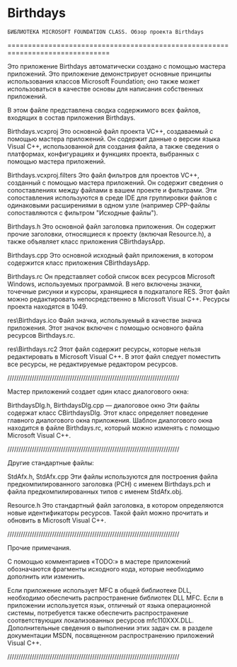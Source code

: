 Birthdays
=========
    БИБЛИОТЕКА MICROSOFT FOUNDATION CLASS. Обзор проекта Birthdays
===============================================================================

Это приложение Birthdays автоматически создано с помощью мастера приложений. Это приложение демонстрирует основные принципы использования классов Microsoft Foundation; оно также может использоваться в качестве основы для написания собственных приложений.

В этом файле представлена сводка содержимого всех файлов, входящих в состав приложения Birthdays.

Birthdays.vcxproj
    Это основной файл проекта VC++, создаваемый с помощью мастера приложений. Он содержит данные о версии языка Visual C++, использованной для создания файла, а также сведения о платформах, конфигурациях и функциях проекта, выбранных с помощью мастера приложений.

Birthdays.vcxproj.filters
    Это файл фильтров для проектов VC++, созданный с помощью мастера приложений. Он содержит сведения о сопоставлениях между файлами в вашем проекте и фильтрами. Эти сопоставления используются в среде IDE для группировки файлов с одинаковыми расширениями в одном узле (например CPP-файлы сопоставляются с фильтром "Исходные файлы").

Birthdays.h
    Это основной файл заголовка приложения.
    Он содержит прочие заголовки, относящиеся к проекту (включая Resource.h), а также объявляет класс приложения CBirthdaysApp.

Birthdays.cpp
    Это основной исходный файл приложения, в котором содержится класс приложения CBirthdaysApp.

Birthdays.rc
    Он представляет собой список всех ресурсов Microsoft Windows, используемых программой. В него включены значки, точечные рисунки и курсоры, хранящиеся в подкаталоге RES. Этот файл можно редактировать непосредственно в Microsoft Visual C++. Ресурсы проекта находятся в 1049.

res\Birthdays.ico
    Файл значка, используемый в качестве значка приложения. Этот значок включен с помощью основного файла ресурсов Birthdays.rc.

res\Birthdays.rc2
    Этот файл содержит ресурсы, которые нельзя редактировать в Microsoft Visual C++. В этот файл следует поместить все ресурсы, не редактируемые редактором ресурсов.


/////////////////////////////////////////////////////////////////////////////

Мастер приложений создает один класс диалогового окна:

BirthdaysDlg.h, BirthdaysDlg.cpp — диалоговое окно
    Эти файлы содержат класс CBirthdaysDlg. Этот класс определяет поведение главного диалогового окна приложения. Шаблон диалогового окна находится в файле Birthdays.rc, который можно изменять с помощью Microsoft Visual C++.

/////////////////////////////////////////////////////////////////////////////

Другие стандартные файлы:

StdAfx.h, StdAfx.cpp
    Эти файлы используются для построения файла предкомпилированного заголовка (PCH) с именем Birthdays.pch и файла предкомпилированных типов с именем StdAfx.obj.

Resource.h
    Это стандартный файл заголовка, в котором определяются новые идентификаторы ресурсов. Такой файл можно прочитать и обновить в Microsoft Visual C++.

/////////////////////////////////////////////////////////////////////////////

Прочие примечания.

С помощью комментариев «TODO:» в мастере приложений обозначаются фрагменты исходного кода, которые необходимо дополнить или изменить.

Если приложение использует MFC в общей библиотеке DLL, необходимо обеспечить распространение библиотек DLL MFC. Если в приложении используется язык, отличный от языка операционной системы, потребуется также обеспечить распространение соответствующих локализованных ресурсов mfc110XXX.DLL.
Дополнительные сведения о выполнении этих задач см. в разделе документации MSDN, посвященном распространению приложений Visual C++.

/////////////////////////////////////////////////////////////////////////////
